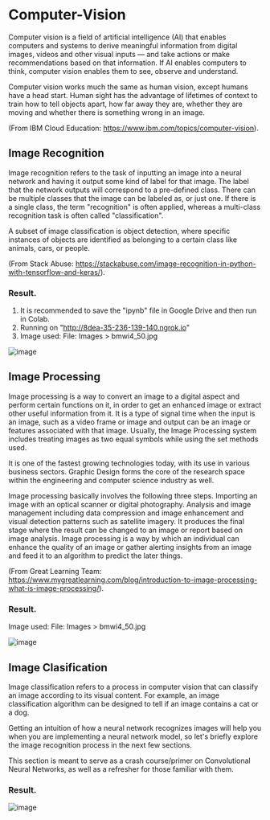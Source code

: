 # Computer-Vision

Computer vision is a field of artificial intelligence (AI) that enables computers and systems to derive meaningful information from digital images, videos and other visual inputs — and take actions or make recommendations based on that information. If AI enables computers to think, computer vision enables them to see, observe and understand.

Computer vision works much the same as human vision, except humans have a head start. Human sight has the advantage of lifetimes of context to train how to tell objects apart, how far away they are, whether they are moving and whether there is something wrong in an image.

(From IBM Cloud Education: https://www.ibm.com/topics/computer-vision).




## Image Recognition
Image recognition refers to the task of inputting an image into a neural network and having it output some kind of label for that image. The label that the network outputs will correspond to a pre-defined class. There can be multiple classes that the image can be labeled as, or just one. If there is a single class, the term "recognition" is often applied, whereas a multi-class recognition task is often called "classification".

A subset of image classification is object detection, where specific instances of objects are identified as belonging to a certain class like animals, cars, or people.

(From Stack Abuse: https://stackabuse.com/image-recognition-in-python-with-tensorflow-and-keras/).

### Result.
1. It is recommended to save the "ipynb" file in Google Drive and then run in Colab.
2. Running on "http://8dea-35-236-139-140.ngrok.io"
3. Image used: File: Images > bmwi4_50.jpg

![image](https://user-images.githubusercontent.com/86708470/169081505-fe6b4237-add0-4deb-9747-c601a1645bfe.png)





## Image Processing
Image processing is a way to convert an image to a digital aspect and perform certain functions on it, in order to get an enhanced image or extract other useful information from it. It is a type of signal time when the input is an image, such as a video frame or image and output can be an image or features associated with that image. Usually, the Image Processing system includes treating images as two equal symbols while using the set methods used.

It is one of the fastest growing technologies today, with its use in various business sectors. Graphic Design forms the core of the research space within the engineering and computer science industry as well. 

Image processing basically involves the following three steps.
Importing an image with an optical scanner or digital photography.
Analysis and image management including data compression and image enhancement and visual detection patterns such as satellite imagery.
It produces the final stage where the result can be changed to an image or report based on image analysis.
Image processing is a way by which an individual can enhance the quality of an image or gather alerting insights from an image and feed it to an algorithm to predict the later things.

(From Great Learning Team: https://www.mygreatlearning.com/blog/introduction-to-image-processing-what-is-image-processing/).

### Result.
Image used: File: Images > bmwi4_50.jpg

![image](https://user-images.githubusercontent.com/86708470/169160123-3c7ade80-9386-4e71-bdcf-82b3933e0e16.png)






  ## Image Clasification
Image classification refers to a process in computer vision that can classify an image according to its visual content. For example, an image classification algorithm can be designed to tell if an image contains a cat or a dog.

Getting an intuition of how a neural network recognizes images will help you when you are implementing a neural network model, so let's briefly explore the image recognition process in the next few sections.

This section is meant to serve as a crash course/primer on Convolutional Neural Networks, as well as a refresher for those familiar with them.

### Result.
![image](https://user-images.githubusercontent.com/86708470/169176558-2fe0b411-387a-4b80-8b81-ecf661dad6c1.png)
